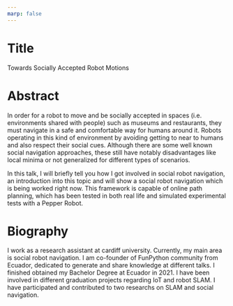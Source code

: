 ```yaml
---
marp: false
---
```


# Title

Towards Socially Accepted Robot Motions

# Abstract

In order for a robot to move and be socially accepted in spaces (i.e. environments shared with people) such as museums and restaurants, they must navigate in a safe and comfortable way for humans around it. Robots operating in this kind of environment by avoiding getting to near to humans and also respect their social cues. Although there are some well known social navigation approaches, these still have notably disadvantages like local minima or not generalized for different types of scenarios.

In this talk, I will briefly tell you how I got involved in social robot navigation, an introduction into this topic and will show a social robot navigation which is being worked right now. This framework is capable of online path planning, which has been tested in both real life and simulated experimental tests with a Pepper Robot.

# Biography

I work as a research assistant at cardiff university. Currently, my main area is social robot navigation. I am co-founder of FunPython community from Ecuador, dedicated to generate and share knowledge at different talks. I finished obtained my Bachelor Degree at Ecuador in 2021. I have been involved in different graduation projects regarding IoT and robot SLAM. I have participated and contributed to two researchs on SLAM and social navigation.
